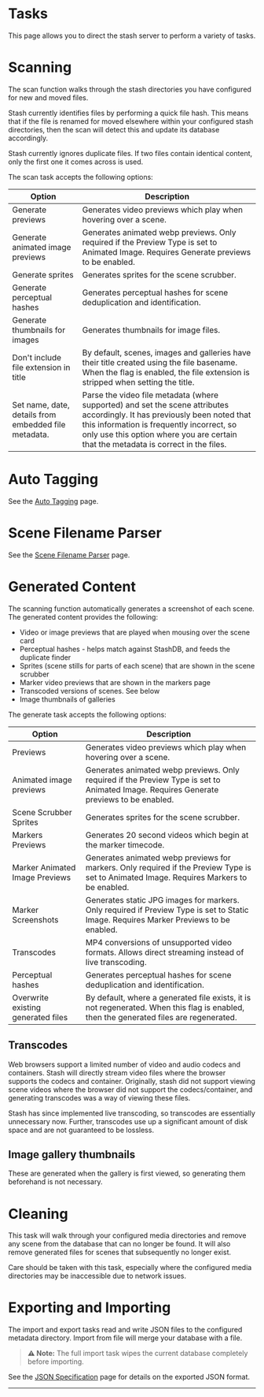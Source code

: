 # Tasks

This page allows you to direct the stash server to perform a variety of tasks.

# Scanning

The scan function walks through the stash directories you have configured for new and moved files. 

Stash currently identifies files by performing a quick file hash. This means that if the file is renamed for moved elsewhere within your configured stash directories, then the scan will detect this and update its database accordingly.

Stash currently ignores duplicate files. If two files contain identical content, only the first one it comes across is used.

The scan task accepts the following options:

| Option | Description |
|--------|-------------|
| Generate previews | Generates video previews which play when hovering over a scene. |
| Generate animated image previews | Generates animated webp previews. Only required if the Preview Type is set to Animated Image. Requires Generate previews to be enabled. |
| Generate sprites | Generates sprites for the scene scrubber. |
| Generate perceptual hashes | Generates perceptual hashes for scene deduplication and identification. |
| Generate thumbnails for images | Generates thumbnails for image files. | 
| Don't include file extension in title | By default, scenes, images and galleries have their title created using the file basename. When the flag is enabled, the file extension is stripped when setting the title. |
| Set name, date, details from embedded file metadata. | Parse the video file metadata (where supported) and set the scene attributes accordingly. It has previously been noted that this information is frequently incorrect, so only use this option where you are certain that the metadata is correct in the files. |

# Auto Tagging
See the [Auto Tagging](/help/AutoTagging.md) page.

# Scene Filename Parser
See the [Scene Filename Parser](/help/SceneFilenameParser.md) page.

# Generated Content

The scanning function automatically generates a screenshot of each scene. The generated content provides the following:
* Video or image previews that are played when mousing over the scene card
* Perceptual hashes - helps match against StashDB, and feeds the duplicate finder
* Sprites (scene stills for parts of each scene) that are shown in the scene scrubber
* Marker video previews that are shown in the markers page
* Transcoded versions of scenes. See below
* Image thumbnails of galleries

The generate task accepts the following options:

| Option | Description |
|--------|-------------|
| Previews | Generates video previews which play when hovering over a scene. |
| Animated image previews | Generates animated webp previews. Only required if the Preview Type is set to Animated Image. Requires Generate previews to be enabled. |
| Scene Scrubber Sprites | Generates sprites for the scene scrubber. |
| Markers Previews | Generates 20 second videos which begin at the marker timecode. |
| Marker Animated Image Previews | Generates animated webp previews for markers. Only required if the Preview Type is set to Animated Image. Requires Markers to be enabled. |
| Marker Screenshots | Generates static JPG images for markers. Only required if Preview Type is set to Static Image. Requires Marker Previews to be enabled. | 
| Transcodes | MP4 conversions of unsupported video formats. Allows direct streaming instead of live transcoding. |
| Perceptual hashes | Generates perceptual hashes for scene deduplication and identification. |
| Overwrite existing generated files | By default, where a generated file exists, it is not regenerated. When this flag is enabled, then the generated files are regenerated. |

## Transcodes

Web browsers support a limited number of video and audio codecs and containers. Stash will directly stream video files where the browser supports the codecs and container. Originally, stash did not support viewing scene videos where the browser did not support the codecs/container, and generating transcodes was a way of viewing these files.

Stash has since implemented live transcoding, so transcodes are essentially unnecessary now. Further, transcodes use up a significant amount of disk space and are not guaranteed to be lossless.

## Image gallery thumbnails

These are generated when the gallery is first viewed, so generating them beforehand is not necessary.

# Cleaning

This task will walk through your configured media directories and remove any scene from the database that can no longer be found. It will also remove generated files for scenes that subsequently no longer exist.

Care should be taken with this task, especially where the configured media directories may be inaccessible due to network issues.

# Exporting and Importing

The import and export tasks read and write JSON files to the configured metadata directory. Import from file will merge your database with a file.

> **⚠️ Note:** The full import task wipes the current database completely before importing.

See the [JSON Specification](/help/JSONSpec.md) page for details on the exported JSON format.

---
